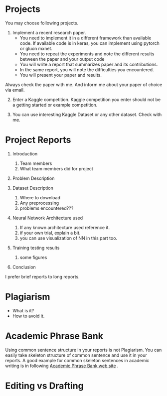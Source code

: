 # Projects

You may choose following projects.


1. Implement a recent research paper.
    - You need to implement it in a different framework than available code. If available code is in keras, you can implement using pytorch or gluon mxnet.
    - You need to repeat the experiments and note the different results between the paper and your output code
    - You will write a report that summarizes paper and its contributions.
    - In the same report, you will note the difficulties you encountered.
    - You will present your paper and results.

Always check the paper with me.
And inform me about your paper of choice via email.

2. Enter a Kaggle competition. Kaggle competition you enter should not be a getting started or example competition. 


3. You can use interesting Kaggle Dataset or any other dataset.
Check with me.
 


# Project Reports

1. Introduction
    1. Team members
    2. What team members did for project
2. Problem Description
3. Dataset Description

    1. Where to download
    2. Any preprocessing
    3. problems encountered???
4. Neural Network Architecture used

    1. If any known architecture used reference it.
    2. if your own trial, explain a bit.
    3. you can use visualization of NN in this part too.
5. Training testing results

    1. some figures
6. Conclusion


I prefer brief reports to long reports.


# Plagiarism 

- What is it?
- How to avoid it.


# Academic Phrase Bank

Using common sentence structure in your reports is not Plagiarism.
You can easily take skeleton structure of common sentence and use it in your reports.
A good example for common skeleton sentences in academic writing is in following [Academic Phrase Bank web site](http://www.phrasebank.manchester.ac.uk/) .



# Editing vs Drafting





